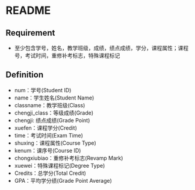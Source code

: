 # README

## Requirement

* 至少包含学号，姓名，教学班级，成绩，绩点成绩，学分，课程属性；课程号，考试时间，重修补考标志，特殊课程标记

## Definition

* num：学号(Student ID)
* name：学生姓名(Student Name)
* classname：教学班级(Class)
* chengji_class：等级成绩(Grade)
* chengji: 绩点成绩(Grade Point)
* xuefen：课程学分(Credit)
* time：考试时间(Exam Time)
* shuxing：课程属性(Course Type)
* kenum：课序号(Course ID)
* chongxiubiao：重修补考标志(Revamp Mark)
* xuewei：特殊课程标记(Degree Type)
* Credits：总学分(Total Credit)
* GPA：平均学分绩(Grade Point Average)